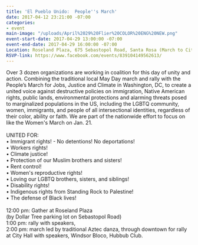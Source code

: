 ```yaml
---
title: 'El Pueblo Unido:  People''s March'
date: 2017-04-12 23:21:00 -07:00
categories:
- event
main-image: "/uploads/April%2029%20Flier%20COLOR%20ENG%20NEW.png"
event-start-date: 2017-04-29 13:00:00 -07:00
event-end-date: 2017-04-29 16:00:00 -07:00
Location: Roseland Plaza, 675 Sebastopol Road, Santa Rosa (March to City Hall)
RSVP-link: https://www.facebook.com/events/839104149562613/
---
```


Over 3 dozen organizations are working in coalition for this day of unity and action. Combining the traditional local May Day march and rally with the People’s March for Jobs, Justice and Climate in Washington, DC, to create a united voice against destructive policies on immigration, Native American rights, public lands, environmental protections and alarming threats posed to marginalized populations in the US, including the LGBTQ community, women, immigrants, and people of all intersectional identities, regardless of their color, ability or faith. We are part of the nationwide effort to focus on like the Women's March on Jan. 21. \
\
 UNITED FOR:\
 • Immigrant rights! - No detentions! No deportations!\
 • Workers rights! \
 • Climate justice!\
 • Protection of our Muslim brothers and sisters!\
 • Rent control!\
 • Women's reproductive rights!\
 • Loving our LGBTQ brothers, sisters, and siblings!\
 • Disability rights!\
 • Indigenous rights from Standing Rock to Palestine!\
 • The defense of Black lives!\
\
 12:00 pm: Gather at Roseland Plaza\
 (by Dollar Tree parking lot on Sebastopol Road)\
 1:00 pm: rally with speakers, \
 2:00 pm: march led by traditional Aztec danza, through downtown for rally at City Hall with speakers, Windsor Bloco, Hubbub Club.